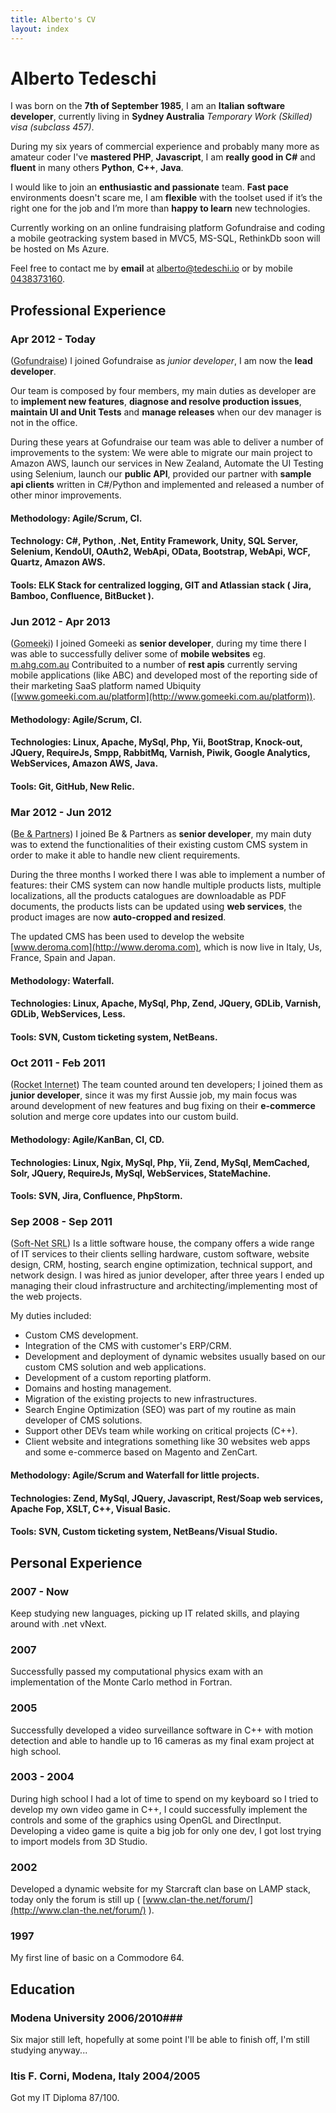 ```yaml
---
title: Alberto's CV
layout: index
---
```

# Alberto Tedeschi #
I was born on the **7th of September 1985**, I am an **Italian** **software developer**, currently living in **Sydney Australia** *Temporary Work (Skilled) visa (subclass 457)*.

During my six years of commercial experience and probably many more as amateur coder I've **mastered PHP**, **Javascript**, I am **really good in C#** and **fluent** in many others **Python**, **C++**, **Java**.

I would like to join an **enthusiastic and passionate** team. **Fast pace** environments doesn't scare me, I am **flexible** with the toolset used if it’s the right one for the job and I’m more than **happy to learn** new technologies.
 
Currently working on an online fundraising platform Gofundraise and coding a mobile geotracking system based in MVC5, MS-SQL, RethinkDb soon will be hosted on Ms Azure.

Feel free to contact me by **email** at [alberto@tedeschi.io](mailto:alberto@tedeschi.io) or by mobile [0438373160](tel:0438373160).

## Professional Experience ##

### Apr 2012 - Today ###
(<abbr title="Gofundraise, Sydney, Australia">Gofundraise</abbr>) 
I joined Gofundraise as *junior developer*, I am now the **lead developer**.

Our team is composed by four members, my main duties as developer are to **implement new features**, **diagnose and resolve production issues**, **maintain UI and Unit Tests** and **manage releases** when our dev manager is not in the office. 

During these years at Gofundraise our team was able to deliver a number of improvements to the system: We were able to migrate our main project to Amazon AWS, launch our services in New Zealand, 
Automate the UI Testing using Selenium, launch our **public API**, provided our partner with **sample api clients** written in C#/Python and implemented and released a number of other minor improvements.


#### Methodology: Agile/Scrum, CI.

#### Technology: C#, Python, .Net, Entity Framework, Unity, SQL Server, Selenium, KendoUI, OAuth2, WebApi, OData, Bootstrap, WebApi, WCF, Quartz, Amazon AWS.

#### Tools: ELK Stack for centralized logging, GIT and Atlassian stack ( Jira, Bamboo, Confluence, BitBucket ).


### Jun 2012 - Apr 2013 ###
(<abbr title="Gomeeki, Sydney, Australia">Gomeeki</abbr>) 
I joined Gomeeki as **senior developer**, during my time there I was able to successfully deliver some of **mobile websites** eg. [m.ahg.com.au](http://m.ahg.com.au) Contribuited to a number of **rest apis** currently serving mobile applications (like ABC) and developed most of the reporting side of their marketing SaaS platform named Ubiquity ([www.gomeeki.com.au/platform](http://www.gomeeki.com.au/platform)).

#### Methodology: Agile/Scrum, CI.

#### Technologies: Linux, Apache, MySql, Php, Yii, BootStrap, Knock-out, JQuery, RequireJs, Smpp, RabbitMq, Varnish, Piwik, Google Analytics, WebServices, Amazon AWS, Java.

#### Tools: Git, GitHub, New Relic.


### Mar 2012 - Jun 2012  ###
(<abbr title="Be &amp; Partners, Reggio Emilia, Italy">Be &amp; Partners</abbr>) 
I joined Be &amp; Partners as **senior developer**, my main duty was to extend the functionalities of their existing custom CMS system in order to make it able to handle new client requirements.

During the three months I worked there I was able to implement a number of features: their CMS system can now handle multiple products lists, multiple localizations, all the products catalogues are downloadable as PDF documents, the products lists can be updated using **web services**, the product images are now **auto-cropped and resized**.

The updated CMS has been used to develop the website [www.deroma.com](http://www.deroma.com), which is now live in Italy, Us, France, Spain and Japan.

#### Methodology: Waterfall.


#### Technologies: Linux, Apache, MySql, Php, Zend, JQuery, GDLib, Varnish, GDLib, WebServices, Less.

#### Tools: SVN, Custom ticketing system, NetBeans.


### Oct 2011 - Feb 2011 ###
(<abbr title="Rocket Internet Gmbh, Sydney, Australia">Rocket Internet</abbr>) 
The team counted around ten developers; I joined them as **junior developer**, since it was my first Aussie job, my main focus was around development of new features and bug fixing on their **e-commerce** solution and merge core updates into our custom build.

#### Methodology: Agile/KanBan, CI, CD.

#### Technologies: Linux, Ngix, MySql, Php, Yii, Zend, MySql, MemCached, Solr, JQuery, RequireJs, MySql, WebServices, StateMachine.

#### Tools: SVN, Jira, Confluence, PhpStorm.


### Sep 2008 - Sep 2011 ###
(<abbr title="Soft-Net SRL, Sassuolo, Italy">Soft-Net SRL</abbr>) 
 Is a little software house, the company offers a wide range of IT services to their clients selling hardware, custom software, website design, CRM, hosting, search engine optimization, technical support, and network design.
I was hired as junior developer, after three years I ended up managing their cloud infrastructure and architecting/implementing most of the web projects.

My duties included:

* Custom CMS development.
* Integration of the CMS with customer's ERP/CRM.
* Development and deployment of dynamic websites usually based on our custom CMS solution and web applications.
* Development of a custom reporting platform.
* Domains and hosting management.
* Migration of the existing projects to new infrastructures.
* Search Engine Optimization (SEO) was part of my routine as main developer of CMS solutions.
* Support other DEVs team while working on critical projects (C++).
* Client website and integrations something like 30 websites web apps and some e-commerce based on Magento and ZenCart.


#### Methodology: Agile/Scrum and Waterfall for little projects.

#### Technologies: Zend, MySql, JQuery, Javascript, Rest/Soap web services, Apache Fop, XSLT, C++, Visual Basic.

#### Tools: SVN, Custom ticketing system, NetBeans/Visual Studio.

## Personal Experience ##

### 2007 - Now ###
Keep studying new languages, picking up IT related skills, and playing around with .net vNext.

### 2007 ###
Successfully passed my computational physics exam with an implementation of the Monte Carlo method in Fortran.

### 2005 ###
Successfully developed a video surveillance software in C++ with motion detection and able to handle up to 16 cameras as my final exam project at high school.  

### 2003 - 2004 ###
During high school I had a lot of time to spend on my keyboard so I tried to develop my own video game in C++, I could successfully implement the controls and some of the graphics using OpenGL and DirectInput.
Developing a video game is quite a big job for only one dev, I got lost trying to import models from 3D Studio.

### 2002 ###
Developed a dynamic website for my Starcraft clan base on LAMP stack, today only the forum is still up ( [www.clan-the.net/forum/](http://www.clan-the.net/forum/) ).

### 1997 ###
My first line of basic on a Commodore 64.

## Education ##

### Modena University 2006/2010###

Six major still left, hopefully at some point I'll be able to finish off, I'm still studying anyway... 

### Itis F. Corni, Modena, Italy 2004/2005 

Got my IT Diploma 87/100.


